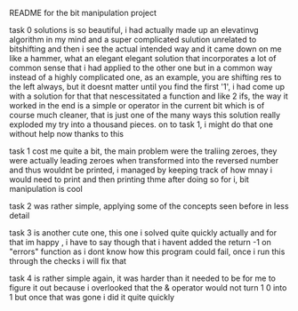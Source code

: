 README for the bit manipulation project

task 0 solutions is so beautiful, i had actually made up an elevatinvg algorithm in my mind and a super complicated sulution unrelated to bitshifting and then i see the actual intended way and it came down on me like a hammer, what an elegant elegant solution that incorporates a lot of common sense that i had applied to the other one but in a common way instead of a highly complicated one, as an example, you are shifting res to the left always, but it doesnt matter until you find the first '1', i had come up with a solution for that that nescessitated a function and like 2 ifs, the way it worked in the end is a simple or operator in the current bit which is of course much cleaner, that is just one of the many ways this solution really exploded my try into a thousand pieces. on to task 1, i might do that one without help now thanks to this

task 1 cost me quite a bit, the main problem were the traliing zeroes, they were actually leading zeroes when transformed into the reversed number and thus wouldnt be printed, i managed by keeping track of how mnay i would need to print and then printing thme after doing so for i, bit manipulation is cool

task 2 was rather simple, applying some of the concepts seen before in less detail

task 3 is another cute one, this one i solved quite quickly actually and for that im happy , i have to say though that i havent added the return -1 on "errors" function as i dont know how this program could fail, once i run this through the checks i will fix that

task 4 is rather simple again, it was harder than it needed to be for me to figure it out because i overlooked that the & operator would not turn 1 0 into 1 but once that was gone i did it quite quickly